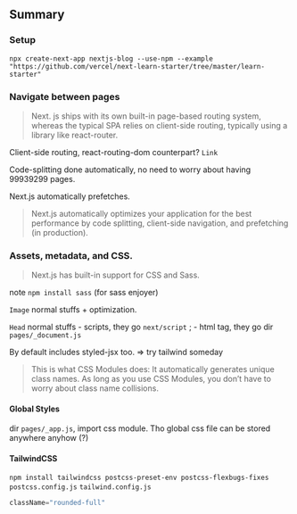 ## Summary

### Setup

```
npx create-next-app nextjs-blog --use-npm --example "https://github.com/vercel/next-learn-starter/tree/master/learn-starter"
```

### Navigate between pages

> Next. js ships with its own built-in page-based routing system, whereas the typical SPA relies on client-side routing, typically using a library like react-router.

Client-side routing, react-routing-dom counterpart? `Link`

Code-splitting done automatically, no need to worry about having 99939299 pages.

Next.js automatically prefetches.

> Next.js automatically optimizes your application for the best performance by code splitting, client-side navigation, and prefetching (in production).

### Assets, metadata, and CSS.

> Next.js has built-in support for CSS and Sass.

note `npm install sass` (for sass enjoyer)

`Image` normal stuffs + optimization.

`Head` normal stuffs - scripts, they go `next/script` ; - html tag, they go dir `pages/_document.js`

By default includes styled-jsx too. => try tailwind someday

> This is what CSS Modules does: It automatically generates unique class names. As long as you use CSS Modules, you don’t have to worry about class name collisions.

#### Global Styles

dir `pages/_app.js`, import css module. Tho global css file can be stored anywhere anyhow (?)

#### TailwindCSS

`npm install tailwindcss postcss-preset-env postcss-flexbugs-fixes`
`postcss.config.js`
`tailwind.config.js`

```jsx
className="rounded-full"
```


